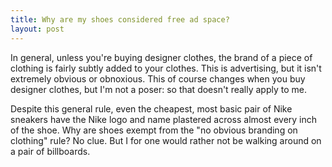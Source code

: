 ```yaml
---
title: Why are my shoes considered free ad space?
layout: post
---
```


In general, unless you're buying designer clothes, the brand of a piece of clothing is fairly subtly added to your clothes. This is advertising, but it isn't extremely obvious or obnoxious. This of course changes when you buy designer clothes, but I'm not a poser: so that doesn't really apply to me.  

Despite this general rule, even the cheapest, most basic pair of Nike sneakers have the Nike logo and name plastered across almost every inch of the shoe. Why are shoes exempt from the "no obvious branding on clothing" rule? No clue. But I for one would rather not be walking around on a pair of billboards.